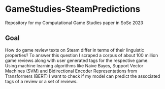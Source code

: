 # GameStudies-SteamPredictions
Repository for my Computational Game Studies paper in SoSe 2023

## Goal
How do game review texts on Steam differ in terms of their linguistic properties? To answer this question I scraped a corpus of about 100 million game reviews along with user generated tags for the respective game. Using machine learning algorithms like Naive Bayes, Support Vector Machines (SVM) and Bidirectional Encoder Representations from Transformers (BERT) I want to check if my model can predict the associated tags of a review or a set of reviews.
